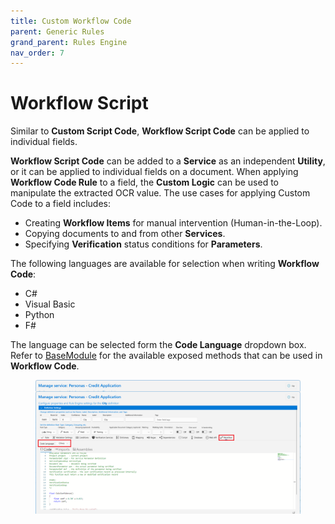 ```yaml
---
title: Custom Workflow Code
parent: Generic Rules
grand_parent: Rules Engine
nav_order: 7
---
```


# Workflow Script

Similar to **Custom Script Code**, **Workflow Script Code** can be applied to individual fields.

**Workflow Script Code** can be added to a **Service** as an independent **Utility**, or it can be applied to individual fields on a document. When applying **Workflow Code Rule** to a field, the **Custom Logic** can be used to manipulate the extracted OCR value. The use cases for applying Custom Code to a field includes:

* Creating **Workflow Items** for manual intervention (Human-in-the-Loop).
* Copying documents to and from other **Services**.
* Specifying **Verification** status conditions for **Parameters**.

The following languages are available for selection when writing **Workflow Code**:

* C#
* Visual Basic
* Python
* F#

The language can be selected form the **Code Language** dropdown box. Refer to [BaseModule](../../services/custom-service-code/ibasemodule-interface-data-types.md) for the available exposed methods that can be used in **Workflow Code**.

<figure><img src="../../.gitbook/assets/image (14) (1).png" alt=""><figcaption></figcaption></figure>
